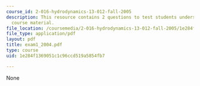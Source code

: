 ```yaml
---
course_id: 2-016-hydrodynamics-13-012-fall-2005
description: This resource contains 2 questions to test students understanding of
  course material.
file_location: /coursemedia/2-016-hydrodynamics-13-012-fall-2005/1e284f1369051c1c96ccd519a5854fb7_exam1_2004.pdf
file_type: application/pdf
layout: pdf
title: exam1_2004.pdf
type: course
uid: 1e284f1369051c1c96ccd519a5854fb7

---
```

None